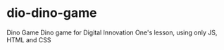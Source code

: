 # dio-dino-game
Dino Game Dino game for Digital Innovation One's lesson, using only JS, HTML and CSS
